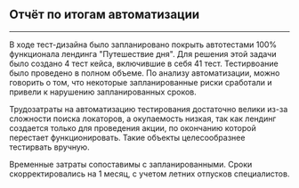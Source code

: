 ## Отчёт по итогам автоматизации
***

В ходе тест-дизайна было запланировано покрыть автотестами 100% функционала лендинга "Путешествие дня". Для решения этой задачи было создано 4 тест кейса, включившие в себя 41 тест. Тестирвоание было проведено в полном объеме.
По анализу автоматизации, можно говорить о том, что некоторые запланированные риски сработали и привели к нарушению запланированных сроков.

Трудозатраты на автоматизацию тестирования достаточно велики из-за сложности поиска локаторов, а окупаемость низкая, так как лендинг создается только для проведения акции, по окончанию которой перестает функционировать. Такие объекты целесообразнее тестирвать вручную.

Временные затраты сопоставимы с запланированными. Сроки скорректировались на 1 месяц, с учетом летних отпусков специалистов.
